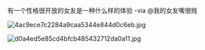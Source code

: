 有一个性格很开放的女友是一种什么样的体验 -via @我的女友嘴很贱

![4ac9ece7c2284a9caa5344e844d0c6eb.jpg](https://wxlzmt.github.io/cdn1/ext/qw/groups/20037/4ac9ece7c2284a9caa5344e844d0c6eb.jpg)


![d0a4ed5e85cd4bfcb485432712da0a11.jpg](https://wxlzmt.github.io/cdn1/ext/qw/groups/20037/d0a4ed5e85cd4bfcb485432712da0a11.jpg)

